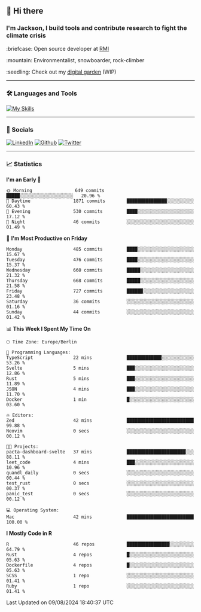 ## :wave: Hi there
### I'm Jackson, I build tools and contribute research to fight the climate crisis
<p> :briefcase: Open source developer at <a href="https://rmi.org/" alt="RMI">RMI</a></p>
<p> :mountain: Environmentalist, snowboarder, rock-climber</p>
<p> :seedling: Check out my <a href="https://jdhoffa.github.io/" alt="digital garden">digital garden</a> (WIP) </p>

---

### :hammer_and_wrench: Languages and Tools

[![My Skills](https://skillicons.dev/icons?i=r,python,rust,docker,svelte,ts,neovim,azure,postgresql,kubernetes,html,css&perline=6&theme=dark)](https://skillicons.dev)

---

### :iphone: Socials

[![LinkedIn](https://skillicons.dev/icons?i=linkedin&theme=dark)](https://www.linkedin.com/in/jackson-hoffart/) 
[![Github](https://skillicons.dev/icons?i=github&theme=dark)](https://github.com/jdhoffa) 
[![Twitter](https://skillicons.dev/icons?i=twitter&theme=dark)](https://twitter.com/jdhoffart) 

---

### :chart_with_upwards_trend: Statistics

 
<!--START_SECTION:waka-->
**I'm an Early 🐤** 

```text
🌞 Morning                649 commits         █████░░░░░░░░░░░░░░░░░░░░   20.96 % 
🌆 Daytime                1871 commits        ███████████████░░░░░░░░░░   60.43 % 
🌃 Evening                530 commits         ████░░░░░░░░░░░░░░░░░░░░░   17.12 % 
🌙 Night                  46 commits          ░░░░░░░░░░░░░░░░░░░░░░░░░   01.49 % 
```
📅 **I'm Most Productive on Friday** 

```text
Monday                   485 commits         ████░░░░░░░░░░░░░░░░░░░░░   15.67 % 
Tuesday                  476 commits         ████░░░░░░░░░░░░░░░░░░░░░   15.37 % 
Wednesday                660 commits         █████░░░░░░░░░░░░░░░░░░░░   21.32 % 
Thursday                 668 commits         █████░░░░░░░░░░░░░░░░░░░░   21.58 % 
Friday                   727 commits         ██████░░░░░░░░░░░░░░░░░░░   23.48 % 
Saturday                 36 commits          ░░░░░░░░░░░░░░░░░░░░░░░░░   01.16 % 
Sunday                   44 commits          ░░░░░░░░░░░░░░░░░░░░░░░░░   01.42 % 
```


📊 **This Week I Spent My Time On** 

```text
🕑︎ Time Zone: Europe/Berlin

💬 Programming Languages: 
TypeScript               22 mins             █████████████░░░░░░░░░░░░   53.26 % 
Svelte                   5 mins              ███░░░░░░░░░░░░░░░░░░░░░░   12.86 % 
Rust                     5 mins              ███░░░░░░░░░░░░░░░░░░░░░░   11.89 % 
JSON                     4 mins              ███░░░░░░░░░░░░░░░░░░░░░░   11.70 % 
Docker                   1 min               █░░░░░░░░░░░░░░░░░░░░░░░░   03.60 % 

🔥 Editors: 
Zed                      42 mins             █████████████████████████   99.88 % 
Neovim                   0 secs              ░░░░░░░░░░░░░░░░░░░░░░░░░   00.12 % 

🐱‍💻 Projects: 
pacta-dashboard-svelte   37 mins             ██████████████████████░░░   88.11 % 
leet_code                4 mins              ███░░░░░░░░░░░░░░░░░░░░░░   10.96 % 
quandl_daily             0 secs              ░░░░░░░░░░░░░░░░░░░░░░░░░   00.44 % 
test_rust                0 secs              ░░░░░░░░░░░░░░░░░░░░░░░░░   00.37 % 
panic_test               0 secs              ░░░░░░░░░░░░░░░░░░░░░░░░░   00.12 % 

💻 Operating System: 
Mac                      42 mins             █████████████████████████   100.00 % 
```

**I Mostly Code in R** 

```text
R                        46 repos            ████████████████░░░░░░░░░   64.79 % 
Rust                     4 repos             █░░░░░░░░░░░░░░░░░░░░░░░░   05.63 % 
Dockerfile               4 repos             █░░░░░░░░░░░░░░░░░░░░░░░░   05.63 % 
SCSS                     1 repo              ░░░░░░░░░░░░░░░░░░░░░░░░░   01.41 % 
Ruby                     1 repo              ░░░░░░░░░░░░░░░░░░░░░░░░░   01.41 % 
```




 Last Updated on 09/08/2024 18:40:37 UTC
<!--END_SECTION:waka-->
